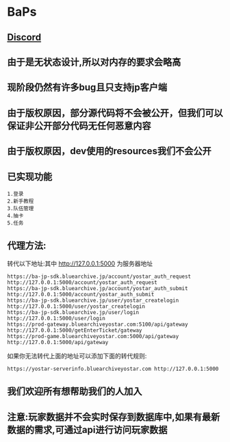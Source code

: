 # BaPs

## [Discord](https://discord.gg/mmvZbCUKAG)

## 由于是无状态设计,所以对内存的要求会略高
## 现阶段仍然有许多bug且只支持jp客户端
## 由于版权原因，部分源代码将不会被公开，但我们可以保证非公开部分代码无任何恶意内容
## 由于版权原因，dev使用的resources我们不会公开

## 已实现功能
```
1.登录
2.新手教程
3.队伍管理
4.抽卡
5.任务
```
## 代理方法:
转代以下地址:其中 http://127.0.0.1:5000 为服务器地址
```
https://ba-jp-sdk.bluearchive.jp/account/yostar_auth_request http://127.0.0.1:5000/account/yostar_auth_request
https://ba-jp-sdk.bluearchive.jp/account/yostar_auth_submit http://127.0.0.1:5000/account/yostar_auth_submit
https://ba-jp-sdk.bluearchive.jp/user/yostar_createlogin http://127.0.0.1:5000/user/yostar_createlogin
https://ba-jp-sdk.bluearchive.jp/user/login http://127.0.0.1:5000/user/login
https://prod-gateway.bluearchiveyostar.com:5100/api/gateway http://127.0.0.1:5000/getEnterTicket/gateway
https://prod-game.bluearchiveyostar.com:5000/api/gateway http://127.0.0.1:5000/api/gateway
```
如果你无法转代上面的地址可以添加下面的转代规则:
```
https://yostar-serverinfo.bluearchiveyostar.com http://127.0.0.1:5000
```

## 我们欢迎所有想帮助我们的人加入
## 注意:玩家数据并不会实时保存到数据库中,如果有最新数据的需求,可通过api进行访问玩家数据